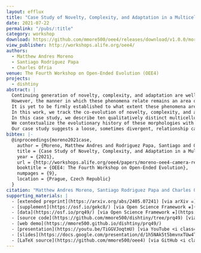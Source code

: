 ```yaml
---
layout: efflux
title: "Case Study of Novelty, Complexity, and Adaptation in a Multicellular System"
date: 2021-07-22
permalink: "/pubs/:title"
category: workshop
download: https://github.com/mmore500/oee4/releases/download/v1.0.0/moreno-oee4.pdf
view_publisher: http://workshops.alife.org/oee4/
authors:
  - Matthew Andres Moreno
  - Santiago Rodriguez Papa
  - Charles Ofria
venue: The Fourth Workshop on Open-Ended Evolution (OEE4)
projects:
  - dishtiny
abstract: |
  Continuing generation of novelty, complexity, and adaptation are well-established as core aspects of open-ended evolution.
  However, the manner in which these phenomena relate remains an area of great theoretical interest.
  It is yet to be firmly established to what extent these phenomena are coupled and by what means they interact.
  In this work, we track the co-evolution of novelty, complexity, and adaptation in a case study from a simulation system designed to study the evolution of digital multicellularity.
  In this case study, we describe ten qualitatively distinct multicellular morphologies, several of which exhibit asymmetrical growth and distinct life stages.
  We contextualize the evolutionary history of these morphologies with measurements of complexity and adaptation.
  Our case study suggests a loose, sometimes divergent, relationship can exist among novelty, complexity, and adaptation.
bibtex: |-
  @inproceedings{moreno2021case,
    author = {Moreno, Matthew Andres and Rodriguez Papa, Santiago and Ofria, Charles},
    title = {Case Study of Novelty, Complexity, and Adaptation in a Multicellular System},
    year = {2021},
    url = {http://workshops.alife.org/oee4/papers/moreno-oee4-camera-ready.pdf},
    booktitle = {OEE4: The Fourth Workshop on Open-Ended Evolution},
    numpages = {9},
    location = {Prague, Czech Republic}
  }
citation: "Matthew Andres Moreno, Santiago Rodriguez Papa and Charles Ofria. 2021. Case Study of Novelty, Complexity, and Adaptation in a Multicellular System. OEE4: The Fourth Workshop on Open-Ended Evolution."
supporting_materials: |
  - [extended preprint](https://arxiv.org/abs/2405.07241) [via arXiv ☠️](https://arxiv.org)
  - [supplement](https://osf.io/gekc8/) [via Open Science Framework ❋](https://osf.io)
  - [data](https://osf.io/prq49/) [via Open Science Framework ❋](https://osf.io)
  - [source code](https://github.com/mmore500/dishtiny/tree/prq49) [via GitHub <i class="icon-github-1"></i>](https://github.com/)
  - [web demo](https://mmore500.github.io/dishtiny/prq49/)
  - [presentation](https://youtu.be/TiGGVJoqtmU) [via YouTube <i class="icon-video"></i>](https://youtube.com)
  - [slides](https://docs.google.com/presentation/d/1h5NAk5t5bmvnxTUw4TS50dbk8vT3uXJb_5TJOS2VnsE/)
  - [LaTeX source](https://github.com/mmore500/oee4) [via GitHub <i class="icon-github-1"></i>](https://github.com/)
---
```

